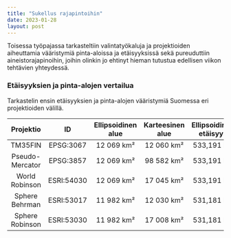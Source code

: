 ```yaml
---
title: "Sukellus rajapintoihin"
date: 2023-01-28
layout: post
---
```


Toisessa työpajassa tarkasteltiin valintatyökaluja ja projektioiden aiheuttamia vääristymiä pinta-aloissa ja etäisyyksissä sekä pureuduttiin aineistorajapinoihin, joihin olinkin jo ehtinyt hieman tutustua edellisen viikon tehtävien yhteydessä.

### Etäisyyksien ja pinta-alojen vertailua

Tarkastelin ensin etäisyyksien ja pinta-alojen vääristymiä Suomessa eri projektioiden välillä. 

 Projektio       | ID         | Ellipsoidinen alue | Karteesinen alue | Ellipsoidinen etäisyys | Karteesinen etäisyys 
:---------------:|:----------:|:------------------:|:----------------:|:----------------------:|:--------------:
 TM35FIN         | EPSG:3067  | 12 069 km²         | 12 060 km²       | 533,191 km             | 533,140 km 
 Pseudo-Mercator | EPSG:3857  | 12 069 km²         | 98 582 km²       | 533,191 km             | 1166,562 km 
 World Robinson  | ESRI:54030 | 12 069 km²         | 17 045 km²       | 533,191 km             | 766,461 km 
 Sphere Behrman  | ESRI:53017 | 11 982 km²         | 12 030 km²       | 531,181 km             | 1008,841 km 
 Sphere Robinson | ESRI:53030 | 11 982 km²         | 17 008 km²       | 531,181 km             | 765,603 km 

